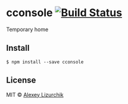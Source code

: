 # cconsole [![Build Status](https://travis-ci.org/likerRr/cconsole.svg?branch=master)](https://travis-ci.org/likerRr/cconsole)

Temporary home

## Install

```
$ npm install --save cconsole
```

## License

MIT © [Alexey Lizurchik](https://github.com/likerRr)
